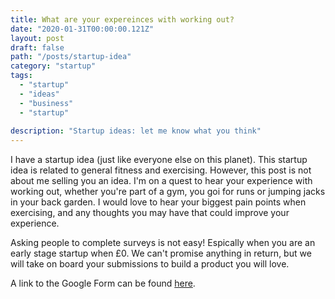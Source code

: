 ```yaml
---
title: What are your expereinces with working out?
date: "2020-01-31T00:00:00.121Z"
layout: post
draft: false
path: "/posts/startup-idea"
category: "startup"
tags:
  - "startup"
  - "ideas"
  - "business"
  - "startup"
 
description: "Startup ideas: let me know what you think"
---
```


I have a startup idea (just like everyone else on this planet). This startup idea is related to general fitness and exercising. However, this post is not about me selling you an idea. I'm on a quest to hear your experience with working out, whether you're part of a gym, you goi for runs or jumping jacks in your back garden. I would love to hear your biggest pain points when exercising, and any thoughts you may have that could improve your experience.

Asking people to complete surveys is not easy! Espically when you are an early stage startup when £0. We can't promise anything in return, but we will take on board your submissions to build a product you will love.

A link to the Google Form can be found [here](https://docs.google.com/forms/d/19aarXVhC5roL903Eaz6uK8g8seldOjbGycGuLQ_KM1Y/edit).